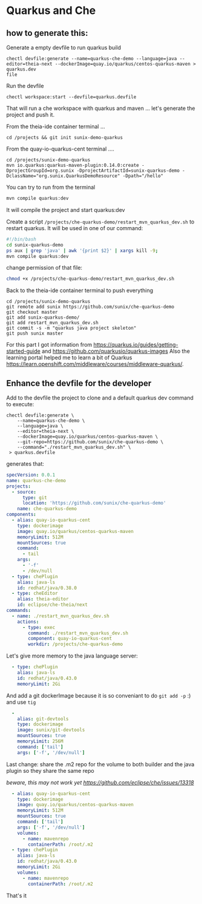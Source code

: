# Quarkus and Che

## how to generate this:
Generate a empty devfile to run quarkus build
```
chectl devfile:generate --name=quarkus-che-demo --language=java --editor=theia-next --dockerImage=quay.io/quarkus/centos-quarkus-maven > quarkus.dev
file
```

Run the devfile
```
chectl workspace:start --devfile=quarkus.devfile
```

That will run a che workspace with quarkus and maven ... let's generate the project and push it.

From the theia-ide container terminal ...
```
cd /projects && git init sunix-demo-quarkus
```

From the quay-io-quarkus-cent terminal ....
```
cd /projects/sunix-demo-quarkus
mvn io.quarkus:quarkus-maven-plugin:0.14.0:create -DprojectGroupId=org.sunix -DprojectArtifactId=sunix-quarkus-demo -DclassName="org.sunix.QuarkusDemoResource" -Dpath="/hello"
```

You can try to run from the terminal
```bash
mvn compile quarkus:dev
```
It will compile the project and start quarkus:dev

Create a script `/projects/che-quarkus-demo/restart_mvn_quarkus_dev.sh` to restart quarkus. It will be used in one of our command:

```bash
#!/bin/bash
cd sunix-quarkus-demo
ps aux | grep 'java' | awk '{print $2}' | xargs kill -9;
mvn compile quarkus:dev
```

change permission of that file:
```bash
chmod +x /projects/che-quarkus-demo/restart_mvn_quarkus_dev.sh
```

Back to the theia-ide container terminal to push everything
```
cd /projects/sunix-demo-quarkus
git remote add sunix https://github.com/sunix/che-quarkus-demo
git checkout master
git add sunix-quarkus-demo/
git add restart_mvn_quarkus_dev.sh
git commit -s -m "quarkus java project skeleton"
git push sunix master
```

For this part I got information from https://quarkus.io/guides/getting-started-guide and https://github.com/quarkusio/quarkus-images
Also the learning portal helped me to learn a bit of Quarkus https://learn.openshift.com/middleware/courses/middleware-quarkus/.

## Enhance the devfile for the developer

Add to the devfile the project to clone and a default quarkus dev command to execute:
```
chectl devfile:generate \
    --name=quarkus-che-demo \
    --language=java \
    --editor=theia-next \
    --dockerImage=quay.io/quarkus/centos-quarkus-maven \
    --git-repo=https://github.com/sunix/che-quarkus-demo \
    --command="./restart_mvn_quarkus_dev.sh" \
 > quarkus.devfile

```
generates that:
```yaml
specVersion: 0.0.1
name: quarkus-che-demo
projects:
  - source:
      type: git
      location: 'https://github.com/sunix/che-quarkus-demo'
    name: che-quarkus-demo
components:
  - alias: quay-io-quarkus-cent
    type: dockerimage
    image: quay.io/quarkus/centos-quarkus-maven
    memoryLimit: 512M
    mountSources: true
    command:
      - tail
    args:
      - '-f'
      - /dev/null
  - type: chePlugin
    alias: java-ls
    id: redhat/java/0.38.0
  - type: cheEditor
    alias: theia-editor
    id: eclipse/che-theia/next
commands:
  - name: ./restart_mvn_quarkus_dev.sh
    actions:
      - type: exec
        command: ./restart_mvn_quarkus_dev.sh
        component: quay-io-quarkus-cent
        workdir: /projects/che-quarkus-demo
```

Let's give more memory to the java language server:
```yaml
  - type: chePlugin
    alias: java-ls
    id: redhat/java/0.43.0
    memoryLimit: 2Gi
```

And add a git dockerImage because it is so conveniant to do `git add -p` :) and use `tig`
```yaml
  -
    alias: git-devtools
    type: dockerimage
    image: sunix/git-devtools
    mountSources: true
    memoryLimit: 256M
    command: ['tail']
    args: ['-f', '/dev/null']
```


Last change: share the .m2 repo for the volume to both builder and the java plugin so they share the same repo

*beware, this may not work yet https://github.com/eclipse/che/issues/13318*
```yaml
  - alias: quay-io-quarkus-cent
    type: dockerimage
    image: quay.io/quarkus/centos-quarkus-maven
    memoryLimit: 512M
    mountSources: true
    command: ['tail']
    args: ['-f', '/dev/null']
    volumes:
      - name: mavenrepo
        containerPath: /root/.m2
  - type: chePlugin
    alias: java-ls
    id: redhat/java/0.43.0
    memoryLimit: 2Gi
    volumes:
      - name: mavenrepo
        containerPath: /root/.m2
```

That's it